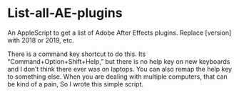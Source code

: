# List-all-AE-plugins
An AppleScript to get a list of Adobe After Effects plugins.
Replace [version] with 2018 or 2019, etc.

There is a command key shortcut to do this. Its “Command+Option+Shift+Help,” but there is no help key on new keyboards and I don’t think there ever was on laptops. You can also remap the help key to something else. When you are dealing with multiple computers, that can be kind of a pain, So I wrote this simple script.
